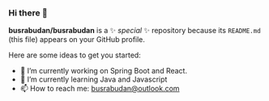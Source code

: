 ### Hi there 👋


**busrabudan/busrabudan** is a ✨ _special_ ✨ repository because its `README.md` (this file) appears on your GitHub profile.

Here are some ideas to get you started:

- 🔭 I’m currently working on Spring Boot and React.
- 🌱 I’m currently learning Java and Javascript
- 📫 How to reach me: busrabudan@outlook.com

